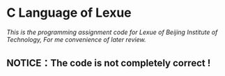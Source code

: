 # C Language of Lexue
*This is the programming assignment code for Lexue of Beijing Institute of Technology, For me convenience of later review.*

## **NOTICE：The code is not completely correct !**
